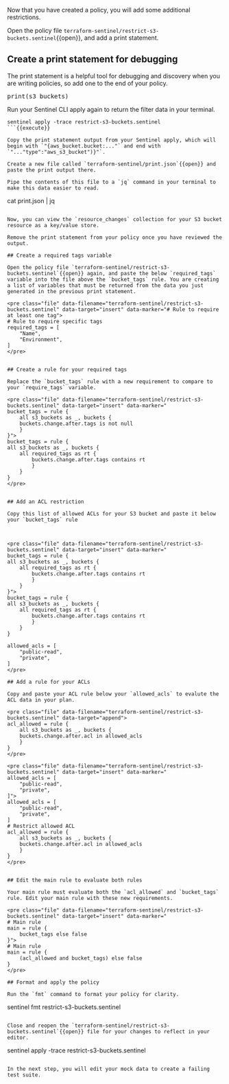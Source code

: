 Now that you have created a policy, you will add some additional restrictions.

Open the policy file `terraform-sentinel/restrict-s3-buckets.sentinel`{{open}}, and add a print statement.

## Create a print statement for debugging

The print statement is a helpful tool for debugging and discovery when you are writing policies, so add one to the end of your policy.

<pre class="file" data-filename="terraform-sentinel/restrict-s3-buckets.sentinel" data-target="append">
print(s3_buckets)
</pre>

Run your Sentinel CLI apply again to return the filter data in your terminal.

```
sentinel apply -trace restrict-s3-buckets.sentinel
```{{execute}}

Copy the print statement output from your Sentinel apply, which will begin with `"{aws_bucket.bucket:..."` and end with `"..."type":"aws_s3_bucket")}"`.

Create a new file called `terraform-sentinel/print.json`{{open}} and paste the print output there.

Pipe the contents of this file to a `jq` command in your terminal to make this data easier to read.

```
cat print.json | jq
```{{execute}}

Now, you can view the `resource_changes` collection for your S3 bucket resource as a key/value store.

Remove the print statement from your policy once you have reviewed the output.

## Create a required tags variable

Open the policy file `terraform-sentinel/restrict-s3-buckets.sentinel`{{open}} again, and paste the below `required_tags` variable into the file above the `bucket_tags` rule. You are creating a list of variables that must be returned from the data you just generated in the previous print statement.

<pre class="file" data-filename="terraform-sentinel/restrict-s3-buckets.sentinel" data-target="insert" data-marker="# Rule to require at least one tag">
# Rule to require specific tags
required_tags = [
    "Name",
    "Environment",
]
</pre>


## Create a rule for your required tags

Replace the `bucket_tags` rule with a new requirement to compare to your `require_tags` variable.

<pre class="file" data-filename="terraform-sentinel/restrict-s3-buckets.sentinel" data-target="insert" data-marker="
bucket_tags = rule {
    all s3_buckets as _, buckets {
    buckets.change.after.tags is not null
    }
}">
bucket_tags = rule {
all s3_buckets as _, buckets {
    all required_tags as rt {
        buckets.change.after.tags contains rt
        }
    }
}
</pre>


## Add an ACL restriction

Copy this list of allowed ACLs for your S3 bucket and paste it below your `bucket_tags` rule



<pre class="file" data-filename="terraform-sentinel/restrict-s3-buckets.sentinel" data-target="insert" data-marker="
bucket_tags = rule {
all s3_buckets as _, buckets {
    all required_tags as rt {
        buckets.change.after.tags contains rt
        }
    }
}">
bucket_tags = rule {
all s3_buckets as _, buckets {
    all required_tags as rt {
        buckets.change.after.tags contains rt
        }
    }
}

allowed_acls = [
	"public-read",
	"private",
]
</pre>

## Add a rule for your ACLs

Copy and paste your ACL rule below your `allowed_acls` to evalute the ACL data in your plan.

<pre class="file" data-filename="terraform-sentinel/restrict-s3-buckets.sentinel" data-target="append">
acl_allowed = rule {
	all s3_buckets as _, buckets {
	buckets.change.after.acl in allowed_acls
	}
}
</pre>

<pre class="file" data-filename="terraform-sentinel/restrict-s3-buckets.sentinel" data-target="insert" data-marker="
allowed_acls = [
	"public-read",
	"private",
]">
allowed_acls = [
	"public-read",
	"private",
]
# Restrict allowed ACL
acl_allowed = rule {
	all s3_buckets as _, buckets {
	buckets.change.after.acl in allowed_acls
	}
}
</pre>


## Edit the main rule to evaluate both rules

Your main rule must evaluate both the `acl_allowed` and `bucket_tags` rule. Edit your main rule with these new requirements.

<pre class="file" data-filename="terraform-sentinel/restrict-s3-buckets.sentinel" data-target="insert" data-marker="
# Main rule
main = rule {
    bucket_tags else false
}">
# Main rule
main = rule {
    (acl_allowed and bucket_tags) else false
}
</pre>

## Format and apply the policy

Run the `fmt` command to format your policy for clarity.

```
sentinel fmt restrict-s3-buckets.sentinel
```{{execute}}

Close and reopen the `terraform-sentinel/restrict-s3-buckets.sentinel`{{open}} file for your changes to reflect in your editor.

```
sentinel apply -trace restrict-s3-buckets.sentinel
```{{execute}}

In the next step, you will edit your mock data to create a failing test suite.
